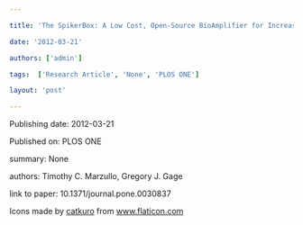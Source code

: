 ---
title: 'The SpikerBox: A Low Cost, Open-Source BioAmplifier for Increasing Public Participation in Neuroscience Inquiry'
date: '2012-03-21'
authors: ['admin']
tags:  ['Research Article', 'None', 'PLOS ONE']
layout: 'post'
---
Publishing date: 2012-03-21

Published on: PLOS ONE

summary: None

authors: Timothy C. Marzullo, Gregory J. Gage

link to paper: 10.1371/journal.pone.0030837

Icons made by <a href="https://www.flaticon.com/free-icon/bookshelves_3576884" title="catkuro">catkuro</a> from <a href="https://www.flaticon.com/" title="Flaticon"> www.flaticon.com</a>